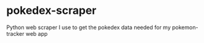 # pokedex-scraper
 Python web scraper I use to get the pokedex data needed for my pokemon-tracker web app
